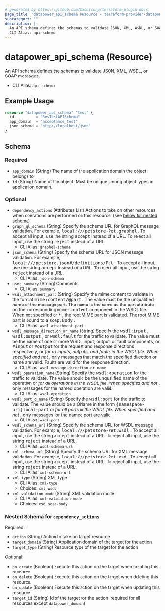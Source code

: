 ```yaml
---
# generated by https://github.com/hashicorp/terraform-plugin-docs
page_title: "datapower_api_schema Resource - terraform-provider-datapower"
subcategory: ""
description: |-
  An API schema defines the schemas to validate JSON, XML, WSDL, or SOAP messages.
  CLI Alias: api-schema
---
```


# datapower_api_schema (Resource)

An API schema defines the schemas to validate JSON, XML, WSDL, or SOAP messages.
  - CLI Alias: `api-schema`

## Example Usage

```terraform
resource "datapower_api_schema" "test" {
  id          = "ResTestAPISchema"
  app_domain  = "acceptance_test"
  json_schema = "http://localhost/json"
}
```

<!-- schema generated by tfplugindocs -->
## Schema

### Required

- `app_domain` (String) The name of the application domain the object belongs to
- `id` (String) Name of the object. Must be unique among object types in application domain.

### Optional

- `dependency_actions` (Attributes List) Actions to take on other resources when operations are performed on this resource. (see [below for nested schema](#nestedatt--dependency_actions))
- `graph_ql_schema` (String) Specify the schema URL for GraphQL message validation. For example, <tt>local:///petstore-Pet.graphql</tt> . To accept all input, use the string <tt>accept</tt> instead of a URL. To reject all input, use the string <tt>reject</tt> instead of a URL.
  - CLI Alias: `graphql-schema`
- `json_schema` (String) Specify the schema URL for JSON message validation. For example, <tt>local:///petstore.json#/definitions/Pet</tt> . To accept all input, use the string <tt>accept</tt> instead of a URL. To reject all input, use the string <tt>reject</tt> instead of a URL.
  - CLI Alias: `json-schema`
- `user_summary` (String) Comments
  - CLI Alias: `summary`
- `wsdl_attachment_part` (String) Specify the mime:content to validate in the format <tt>mime:content/@part</tt> . The value must be the unqualified name of the message part. The name is the same as the part attribute on the corresponding <tt>mime:content</tt> component in the WSDL file. When not specified or <tt>*</tt> , the root MIME part is validated. The root MIME part is bound to a <tt>soap:Body</tt> .
  - CLI Alias: `wsdl-attachment-part`
- `wsdl_message_direction_or_name` (String) Specify the <tt>wsdl:input</tt> , <tt>wsdl:output</tt> , or <tt>wsdl:fault</tt> for the traffic to validate. The value must be the name of one or more WSDL input, output, or fault components, or <tt>#input</tt> or <tt>#output</tt> for the request and response directions respectively, or <tt>*</tt> for all inputs, outputs, and faults in the WSDL file. When specified and not <tt>*</tt> , only messages that match the specified direction or name are valid. Faults are valid for the response direction.
  - CLI Alias: `wsdl-message-direction-or-name`
- `wsdl_operation_name` (String) Specify the <tt>wsdl:operation</tt> for the traffic to validate. The value should be the unqualified name of the operation or <tt>*</tt> for all operations in the WSDL file. When specified and not <tt>*</tt> , only messages for the named operation are valid.
  - CLI Alias: `wsdl-operation`
- `wsdl_port_q_name` (String) Specify the <tt>wsdl:port</tt> for the traffic to validate. The value should be a QName in the form <tt>{namespace-uri}local-part</tt> or <tt>*</tt> for all ports in the WSDL file. When specified and not <tt>*</tt> , only messages for the named port are valid.
  - CLI Alias: `wsdl-port`
- `wsdl_schema_url` (String) Specify the schema URL for WSDL message validation. For example, <tt>local:///petstore-Pet.wsdl</tt> . To accept all input, use the string <tt>accept</tt> instead of a URL. To reject all input, use the string <tt>reject</tt> instead of a URL.
  - CLI Alias: `wsdl-schema-url`
- `xml_schema_url` (String) Specify the schema URL for XML message validation. For example, <tt>local:///petstore-Pet.xsd</tt> . To accept all input, use the string <tt>accept</tt> instead of a URL. To reject all input, use the string <tt>reject</tt> instead of a URL.
  - CLI Alias: `xml-schema-url`
- `xml_type` (String) XML type
  - CLI Alias: `xml-type`
  - Choices: `xml`, `wsdl`
- `xml_validation_mode` (String) XML validation mode
  - CLI Alias: `xml-validation-mode`
  - Choices: `xsd`, `soap-body`

<a id="nestedatt--dependency_actions"></a>
### Nested Schema for `dependency_actions`

Required:

- `action` (String) Action to take on target resource
- `target_domain` (String) Application domain of the target for the action
- `target_type` (String) Resource type of the target for the action

Optional:

- `on_create` (Boolean) Execute this action on the target when creating this resource.
- `on_delete` (Boolean) Execute this action on the target when deleting this resource.
- `on_update` (Boolean) Execute this action on the target when updating this resource.
- `target_id` (String) Id of the target for the action (required for all resources except `datapower_domain`)

